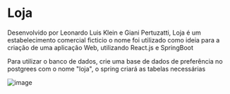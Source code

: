 # Loja

Desenvolvido por Leonardo Luis Klein e Giani Pertuzatti, Loja é um estabelecimento comercial ficticio
o nome foi utilizado como ideia para a criação de uma aplicação Web, utilizando React.js e SpringBoot

Para utilizar o banco de dados, crie uma base de dados de preferência no postgrees com o nome "loja", o spring criará as tabelas necessárias

![image](https://github.com/LeonardoLuisKlein/loja-tem-de-tudo/assets/106256199/a9491d37-f161-44e0-9d78-f1dbaa882b67)
